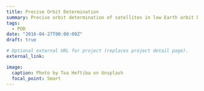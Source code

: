 ```yaml
---
title: Precise Orbit Determination
summary: Precise orbit determination of satellites in low Earth orbit based on high-precision GPS measurements.
tags:
  - POD
date: "2016-04-27T00:00:00Z"
draft: true

# Optional external URL for project (replaces project detail page).
external_link:

image:
  caption: Photo by Toa Heftiba on Unsplash
  focal_point: Smart
---
```

